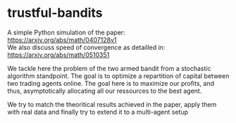# trustful-bandits
A simple Python simulation of the paper: https://arxiv.org/abs/math/0407128v1  
We also discuss speed of convergence as detailled in: https://arxiv.org/abs/math/0510351

We tackle here the problem of the two armed bandit from a stochastic algorithm standpoint. The goal is to optimize a repartition of capital between two trading agents online. The goal here is to maximize our profits, and thus, asymptotically allocating all our ressources to the best agent.

We try to match the theoritical results achieved in the paper, apply them with real data and finally try to extend it to a multi-agent setup  
